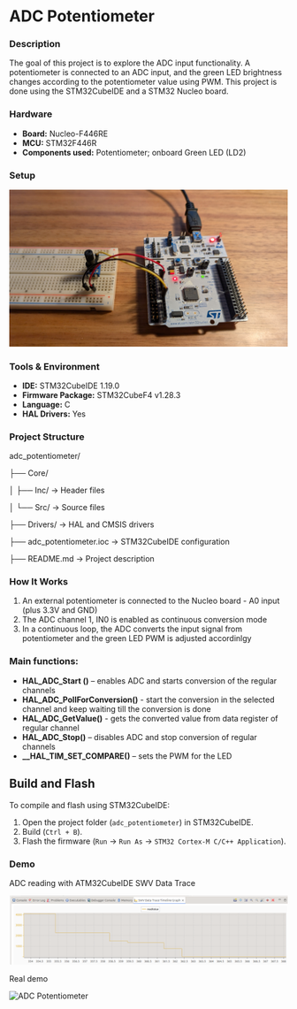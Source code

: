 # ADC Potentiometer

### Description
The goal of this project is to explore the ADC input functionality. A potentiometer is connected to an ADC input, and the green LED brightness changes according to the potentiometer value using PWM.
This project is done using the STM32CubeIDE and a STM32 Nucleo board.

### Hardware
- **Board:** Nucleo-F446RE
- **MCU:** STM32F446R
- **Components used:** Potentiometer; onboard Green LED (LD2)


### Setup
![ADC Potentiometer](images/adc_potentiometer.jpg)

### Tools & Environment
- **IDE:** STM32CubeIDE 1.19.0
- **Firmware Package:** STM32CubeF4 v1.28.3 
- **Language:** C
- **HAL Drivers:** Yes

### Project Structure
adc_potentiometer/

├── Core/

│ ├── Inc/ → Header files

│ └── Src/ → Source files 

├── Drivers/ → HAL and CMSIS drivers 

├── adc_potentiometer.ioc → STM32CubeIDE configuration 

├── README.md → Project description 


### How It Works
1. An external potentiometer is connected to the Nucleo board - A0 input (plus 3.3V and GND)
2. The ADC channel 1, IN0 is enabled as continuous conversion mode
3. In a continuous loop, the ADC converts the input signal from potentiometer and the green LED PWM is adjusted accordinlgy
  
  
### Main functions:
- **HAL_ADC_Start ()** – enables ADC and starts conversion of the regular channels
- **HAL_ADC_PollForConversion()** - start the conversion in the selected channel and keep waiting till the conversion is done
- **HAL_ADC_GetValue()** - gets the converted value from data register of regular channel
- **HAL_ADC_Stop()** – disables ADC and stop conversion of regular channels 
- **__HAL_TIM_SET_COMPARE()** – sets the PWM for the LED

  
## Build and Flash

To compile and flash using STM32CubeIDE:
1. Open the project folder (`adc_potentiometer`) in STM32CubeIDE.
2. Build (`Ctrl + B`).
3. Flash the firmware (`Run` → `Run As` → `STM32 Cortex-M C/C++ Application`).

### Demo
ADC reading with ATM32CubeIDE SWV Data Trace

![ADC Potentiometer](images/potentiometer.jpg)

Real demo

![ADC Potentiometer](images/adc_potentiometer.gif)
